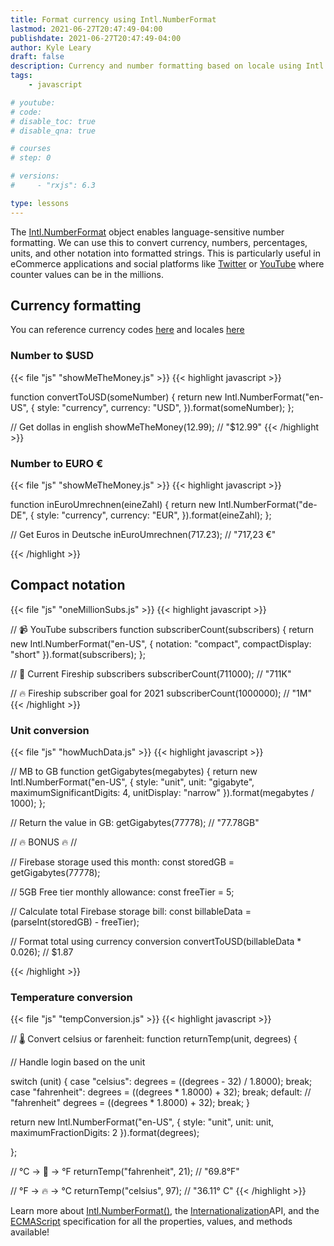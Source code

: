 ```yaml
---
title: Format currency using Intl.NumberFormat
lastmod: 2021-06-27T20:47:49-04:00
publishdate: 2021-06-27T20:47:49-04:00
author: Kyle Leary
draft: false
description: Currency and number formatting based on locale using Intl.NumberFormat
tags: 
    - javascript

# youtube: 
# code: 
# disable_toc: true
# disable_qna: true

# courses
# step: 0

# versions: 
#     - "rxjs": 6.3

type: lessons
---
```

The [Intl.NumberFormat](https://developer.mozilla.org/en-US/docs/Web/JavaScript/Reference/Global_Objects/Intl/NumberFormat) object enables language-sensitive number formatting. We can use this to convert currency, numbers, percentages, units, and other notation into formatted strings. This is particularly useful in eCommerce applications and social platforms like [Twitter](https://twitter.com/fireship_dev) or [YouTube](https://www.youtube.com/channel/UCsBjURrPoezykLs9EqgamOA) where counter values can be in the millions.

## Currency formatting 

You can reference currency codes [here](https://www.currency-iso.org/en/home/tables/table-a1.html) and locales [here](https://developer.mozilla.org/en-US/docs/Web/JavaScript/Reference/Global_Objects/Intl#locale_identification_and_negotiation)

### Number to $USD

{{< file "js" "showMeTheMoney.js" >}}
{{< highlight javascript >}}

function convertToUSD(someNumber) {
  return new Intl.NumberFormat("en-US", {
    style: "currency",
    currency: "USD",
  }).format(someNumber);
};

// Get dollas in english
showMeTheMoney(12.99); // "$12.99"
{{< /highlight >}}

### Number to EURO € 

{{< file "js" "showMeTheMoney.js" >}}
{{< highlight javascript >}}

function inEuroUmrechnen(eineZahl) {
  return new Intl.NumberFormat("de-DE", {
    style: "currency",
    currency: "EUR",
  }).format(eineZahl);
};

// Get Euros in Deutsche
inEuroUmrechnen(717.23); // "717,23 €"

{{< /highlight >}}

## Compact notation

{{< file "js" "oneMillionSubs.js" >}}
{{< highlight javascript >}}

// 📹 YouTube subscribers
function subscriberCount(subscribers) {
  return new Intl.NumberFormat("en-US", {
    notation: "compact",
  compactDisplay: "short"
  }).format(subscribers);
};

// 📼 Current Fireship subscribers 
subscriberCount(711000); // "711K"

// 🔥 Fireship subscriber goal for 2021
subscriberCount(1000000); // "1M"
{{< /highlight >}}

### Unit conversion

{{< file "js" "howMuchData.js" >}}
{{< highlight javascript >}}

// MB to GB
function getGigabytes(megabytes) {
  return new Intl.NumberFormat("en-US", {
    style: "unit",
    unit: "gigabyte",
    maximumSignificantDigits: 4,
    unitDisplay: "narrow"
  }).format(megabytes / 1000);
};

// Return the value in GB:
getGigabytes(77778); // "77.78GB"

// 🔥 BONUS 🔥 //

// Firebase storage used this month:
const storedGB = getGigabytes(77778);

// 5GB Free tier monthly allowance:
const freeTier = 5;

// Calculate total Firebase storage bill:
const billableData = (parseInt(storedGB) - freeTier);

// Format total using currency conversion
convertToUSD(billableData * 0.026); // $1.87

{{< /highlight >}}

### Temperature conversion

{{< file "js" "tempConversion.js" >}}
{{< highlight javascript >}}

// 🌡 Convert celsius or farenheit:
function returnTemp(unit, degrees) {

  // Handle login based on the unit
  
  switch (unit) {
    case "celsius":
      degrees = ((degrees - 32) / 1.8000);
      break;
    case "fahrenheit":
      degrees = ((degrees * 1.8000) + 32);
      break;
    default: // "fahrenheit"
      degrees = ((degrees * 1.8000) + 32);
      break;
  }

  return new Intl.NumberFormat("en-US", {
    style: "unit",
    unit: unit,
    maximumFractionDigits: 2
  }).format(degrees);

};

// °C → 🥶 → °F
returnTemp("fahrenheit", 21); // "69.8°F"

// °F → 🔥 → °C
returnTemp("celsius", 97); // "36.11° C"
{{< /highlight >}}

Learn more about [Intl.NumberFormat()](https://developer.mozilla.org/en-US/docs/Web/JavaScript/Reference/Global_Objects/Intl/NumberFormat/NumberFormat), the [Internationalization](https://developer.mozilla.org/en-US/docs/Web/JavaScript/Reference/Global_Objects/Intl)API, and the [ECMAScript](https://402.ecma-international.org/1.0/#sec-11.1) specification for all the properties, values, and methods available!

